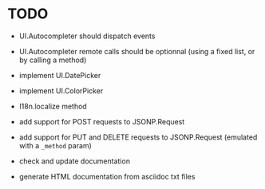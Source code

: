 # TODO

  * UI.Autocompleter should dispatch events
  * UI.Autocompleter remote calls should be optionnal (using a fixed list, or
    by calling a method)

  * implement UI.DatePicker
  * implement UI.ColorPicker

  * I18n.localize method

  * add support for POST requests to JSONP.Request
  * add support for PUT and DELETE requests to JSONP.Request (emulated with
    a `_method` param)

  * check and update documentation
  * generate HTML documentation from asciidoc txt files


